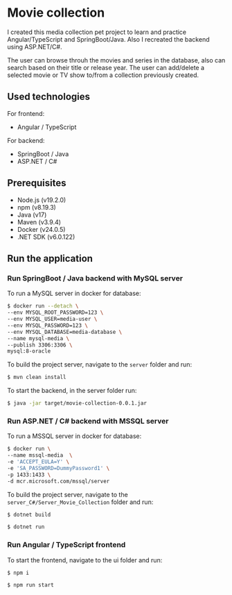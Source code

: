 # Movie collection

I created this media collection pet project to learn and practice Angular/TypeScript and SpringBoot/Java. Also I recreated the backend using ASP.NET/C#.

The user can browse throuh the movies and series in the database, also can search based on their title or release year. The user can add/delete a selected movie or TV show to/from a collection previously created.

## Used technologies

For frontend:

- Angular / TypeScript

For backend:

- SpringBoot / Java
- ASP.NET / C#

## Prerequisites

- Node.js (v19.2.0)
- npm (v8.19.3)
- Java (v17)
- Maven (v3.9.4)
- Docker (v24.0.5)
- .NET SDK (v6.0.122)

## Run the application

### Run SpringBoot / Java backend with MySQL server

To run a MySQL server in docker for database:

```bash
$ docker run --detach \
--env MYSQL_ROOT_PASSWORD=123 \
--env MYSQL_USER=media-user \
--env MYSQL_PASSWORD=123 \
--env MYSQL_DATABASE=media-database \
--name mysql-media \
--publish 3306:3306 \
mysql:8-oracle
```

To build the project server, navigate to the `server` folder and run:

```bash
$ mvn clean install
```

To start the backend, in the server folder run:

```bash
$ java -jar target/movie-collection-0.0.1.jar
```

### Run ASP.NET / C# backend with MSSQL server

To run a MSSQL server in docker for database:
```bash
$ docker run \
--name mssql-media  \
-e 'ACCEPT_EULA=Y' \
-e 'SA_PASSWORD=DummyPassword1' \
-p 1433:1433 \
-d mcr.microsoft.com/mssql/server
```

To build the project server, navigate to the `server_C#/Server_Movie_Collection` folder and run:

```bash
$ dotnet build

$ dotnet run
```

### Run Angular / TypeScript frontend

To start the frontend, navigate to the ui folder and run:

```bash
$ npm i

$ npm run start
```
